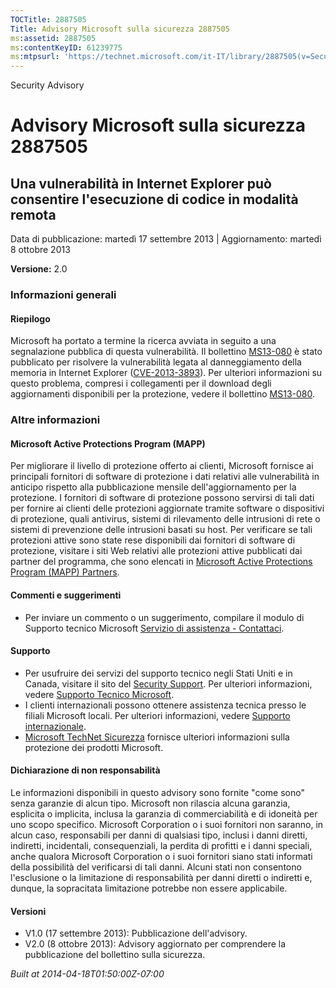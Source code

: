 ```yaml
---
TOCTitle: 2887505
Title: Advisory Microsoft sulla sicurezza 2887505
ms:assetid: 2887505
ms:contentKeyID: 61239775
ms:mtpsurl: 'https://technet.microsoft.com/it-IT/library/2887505(v=Security.10)'
---
```


Security Advisory

Advisory Microsoft sulla sicurezza 2887505
==========================================

Una vulnerabilità in Internet Explorer può consentire l'esecuzione di codice in modalità remota
-----------------------------------------------------------------------------------------------

Data di pubblicazione: martedì 17 settembre 2013 | Aggiornamento: martedì 8 ottobre 2013

**Versione:** 2.0

### Informazioni generali

#### Riepilogo

Microsoft ha portato a termine la ricerca avviata in seguito a una segnalazione pubblica di questa vulnerabilità. Il bollettino [MS13-080](http://go.microsoft.com/fwlink/?linkid=324021) è stato pubblicato per risolvere la vulnerabilità legata al danneggiamento della memoria in Internet Explorer ([CVE-2013-3893](http://www.cve.mitre.org/cgi-bin/cvename.cgi?name=cve-2013-3893)). Per ulteriori informazioni su questo problema, compresi i collegamenti per il download degli aggiornamenti disponibili per la protezione, vedere il bollettino [MS13-080](http://go.microsoft.com/fwlink/?linkid=324021).

### Altre informazioni

#### Microsoft Active Protections Program (MAPP)

Per migliorare il livello di protezione offerto ai clienti, Microsoft fornisce ai principali fornitori di software di protezione i dati relativi alle vulnerabilità in anticipo rispetto alla pubblicazione mensile dell'aggiornamento per la protezione. I fornitori di software di protezione possono servirsi di tali dati per fornire ai clienti delle protezioni aggiornate tramite software o dispositivi di protezione, quali antivirus, sistemi di rilevamento delle intrusioni di rete o sistemi di prevenzione delle intrusioni basati su host. Per verificare se tali protezioni attive sono state rese disponibili dai fornitori di software di protezione, visitare i siti Web relativi alle protezioni attive pubblicati dai partner del programma, che sono elencati in [Microsoft Active Protections Program (MAPP) Partners](http://go.microsoft.com/fwlink/?linkid=215201).

#### Commenti e suggerimenti

-   Per inviare un commento o un suggerimento, compilare il modulo di Supporto tecnico Microsoft [Servizio di assistenza - Contattaci](http://support.microsoft.com/kb/?scid=sw;en;1257&showpage=1&ws=technet&sd=tech).

#### Supporto

-   Per usufruire dei servizi del supporto tecnico negli Stati Uniti e in Canada, visitare il sito del [Security Support](https://consumersecuritysupport.microsoft.com/default.aspx?mkt=it-it). Per ulteriori informazioni, vedere [Supporto Tecnico Microsoft](http://support.microsoft.com/?ln=it).
-   I clienti internazionali possono ottenere assistenza tecnica presso le filiali Microsoft locali. Per ulteriori informazioni, vedere [Supporto internazionale](http://support.microsoft.com/common/international.aspx).
-   [Microsoft TechNet Sicurezza](http://technet.microsoft.com/it-it/security/default.aspx) fornisce ulteriori informazioni sulla protezione dei prodotti Microsoft.

#### Dichiarazione di non responsabilità

Le informazioni disponibili in questo advisory sono fornite "come sono" senza garanzie di alcun tipo. Microsoft non rilascia alcuna garanzia, esplicita o implicita, inclusa la garanzia di commerciabilità e di idoneità per uno scopo specifico. Microsoft Corporation o i suoi fornitori non saranno, in alcun caso, responsabili per danni di qualsiasi tipo, inclusi i danni diretti, indiretti, incidentali, consequenziali, la perdita di profitti e i danni speciali, anche qualora Microsoft Corporation o i suoi fornitori siano stati informati della possibilità del verificarsi di tali danni. Alcuni stati non consentono l'esclusione o la limitazione di responsabilità per danni diretti o indiretti e, dunque, la sopracitata limitazione potrebbe non essere applicabile.

#### Versioni

-   V1.0 (17 settembre 2013): Pubblicazione dell'advisory.
-   V2.0 (8 ottobre 2013): Advisory aggiornato per comprendere la pubblicazione del bollettino sulla sicurezza.

*Built at 2014-04-18T01:50:00Z-07:00*
